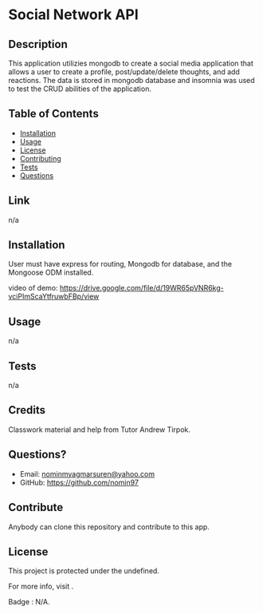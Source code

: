 # Social Network API
  
## Description 
  This application utilizies mongodb to create a social media application that allows a user to create a profile, post/update/delete thoughts, and add reactions. The data is stored in mongodb database and insomnia was used to test the CRUD abilities of the application. 
  
## Table of Contents
  - [Installation](#installation)
  - [Usage](#usage)
  - [License](#license)
  - [Contributing](#contributing)
  - [Tests](#tests)
  - [Questions](#questions)
  
## Link
  n/a
  
## Installation 
  User must have express for routing, Mongodb for database, and the Mongoose ODM installed.
  
  video of demo: https://drive.google.com/file/d/19WR65pVNR6kg-vciPImScaYtfruwbFBp/view 
  
## Usage
  n/a
  
## Tests
  n/a
  
## Credits
  Classwork material and help from Tutor Andrew Tirpok. 
  
## Questions?
  * Email: <nominmyagmarsuren@yahoo.com>
  * GitHub: <https://github.com/nomin97>
  
## Contribute
  Anybody can clone this repository and contribute to this app. 
  
## License
  This project is protected under the undefined.
  
  For more info, visit .
  
  Badge : N/A.
